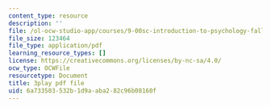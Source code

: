 ```yaml
---
content_type: resource
description: ''
file: /ol-ocw-studio-app/courses/9-00sc-introduction-to-psychology-fall-2011/6a733503532b1d9aaba282c96b08160f_lanmHS0JwYI.pdf
file_size: 123464
file_type: application/pdf
learning_resource_types: []
license: https://creativecommons.org/licenses/by-nc-sa/4.0/
ocw_type: OCWFile
resourcetype: Document
title: 3play pdf file
uid: 6a733503-532b-1d9a-aba2-82c96b08160f
---
```

